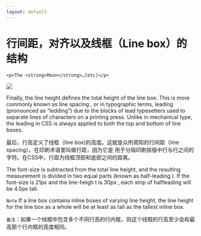 ```yaml
---
layout: default
---
```


# 行间距，对齐以及线框（Line box）的结构

```
<p>The <strong>Moon</strong>…[etc]</p> 
```

![]({{site.baseurl}}/images/line-box.png)

Finally, the line height defines the total height of the line box. This is more commonly known as 
line spacing , or in typographic terms, leading (pronounced as “ledding”) due to the blocks of 
lead typesetters used to separate lines of characters on a printing press. Unlike in mechanical 
type, the leading in CSS is always applied to both the top and bottom of line boxes. 

最后，行高定义了线框（line box)的高度。这就是众所周知的行间距（line spacing）。在印刷术语里叫做行距，因为它是
用于分隔印刷排版中行与行之间的字符。在CSS中，行距为线框顶部和底部之间的距离。

The font-size is subtracted from the total line height, and the resulting measurement is divided in two 
equal parts (known as half-leading ). If the font-size is 21px and the line-heigh t is 30px , each strip of halfleading 
will be 4.5px tall. 

 `Note` If a line box contains inline boxes of varying line height, the line height for the line box as a whole
will be at least as tall as the tallest inline box. 

`备注`：如果一个线框中包含多个不同行高的行内框，则这个线框的行高至少会和最高那个行内框的高度相同。